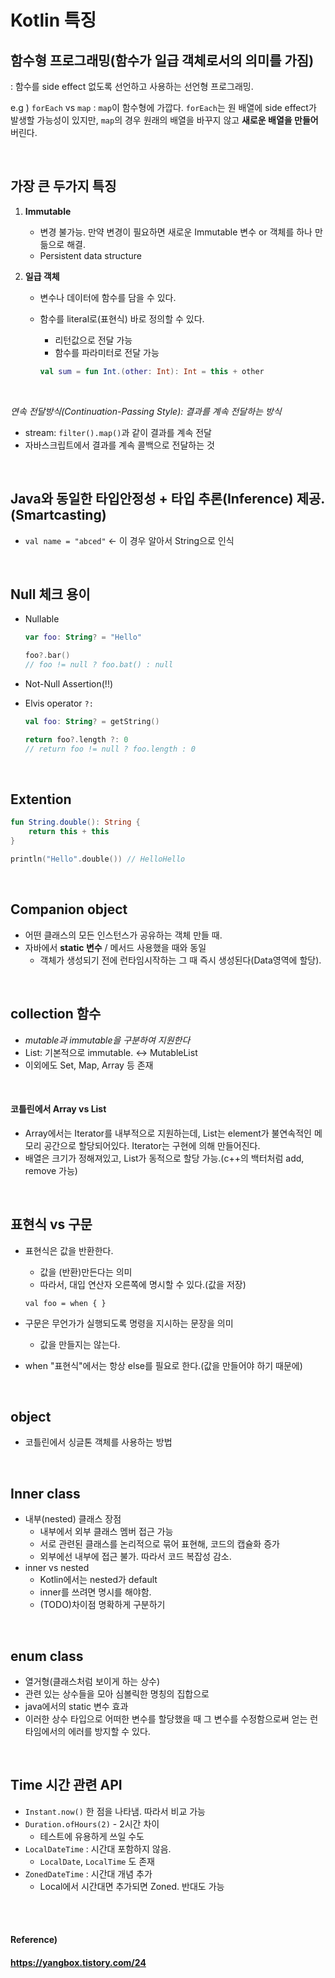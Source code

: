 

# Kotlin 특징

## 함수형 프로그래밍(함수가 일급 객체로서의 의미를 가짐)

: 함수를 side effect 없도록 선언하고 사용하는 선언형 프로그래밍.

e.g ) `forEach` vs `map` : `map`이 함수형에 가깝다. `forEach`는 원 배열에 side effect가 발생할 가능성이 있지만, `map`의 경우 원래의 배열을 바꾸지 않고 **새로운 배열을 만들어**버린다.

<br>

## 가장 큰 두가지 특징

1. **Immutable**
   
   * 변경 불가능. 만약 변경이 필요하면 새로운 Immutable 변수 or 객체를 하나 만듦으로 해결.
   * Persistent data structure
2. **일급 객체**
   
   * 변수나 데이터에 함수를 담을 수 있다.
   * 함수를 literal로(표현식) 바로 정의할 수 있다.
     * 리턴값으로 전달 가능
     * 함수를 파라미터로 전달 가능
     
     ```kotlin
     val sum = fun Int.(other: Int): Int = this + other
     ```

<br>

*연속 전달방식(Continuation-Passing Style): 결과를 계속 전달하는 방식*

* stream: `filter().map()`과 같이 결과를 계속 전달
* 자바스크립트에서 결과를 계속 콜백으로 전달하는 것

<br>

## Java와 동일한 타입안정성 + 타입 추론(Inference) 제공.(Smartcasting)

* `val name = "abced"` <- 이 경우 알아서 String으로 인식

<br>

## Null 체크 용이

* Nullable

  ```kotlin
  var foo: String? = "Hello"
  
  foo?.bar()
  // foo != null ? foo.bat() : null
  ```

* Not-Null Assertion(!!)

* Elvis operator `?:`

  ```kotlin
  val foo: String? = getString()
  
  return foo?.length ?: 0
  // return foo != null ? foo.length : 0
  ```

<br>

## Extention

```Kotlin
fun String.double(): String {
	return this + this
}

println("Hello".double()) // HelloHello
```

<br>

## Companion object

* 어떤 클래스의 모든 인스턴스가 공유하는 객체 만들 때.
* 자바에서 **static 변수** / 메서드 사용했을 때와 동일
  * 객체가 생성되기 전에 런타임시작하는 그 때 즉시 생성된다(Data영역에 할당).

<br>

## collection 함수

* *mutable과 immutable을 구분하여 지원한다*
* List: 기본적으로 immutable. <-> MutableList
* 이외에도 Set, Map, Array 등 존재

<br>

#### 코틀린에서 Array vs List

* Array에서는 Iterator를 내부적으로 지원하는데, List는 element가 불연속적인 메모리 공간으로 할당되어있다. Iterator는 구현에 의해 만들어진다.
* 배열은 크기가 정해져있고, List가 동적으로 할당 가능.(c++의 백터처럼 add, remove 가능)

<br>

## 표현식 vs 구문

* 표현식은 값을 반환한다.

  * 값을 (반환)만든다는 의미
  * 따라서, 대입 연산자 오른쪽에 명시할 수 있다.(값을 저장)

  `val foo = when { }`

* 구문은 무언가가 실행되도록 명령을 지시하는 문장을 의미

  * 값을 만들지는 않는다.

* when "표현식"에서는 항상 else를 필요로 한다.(값을 만들어야 하기 때문에)

<br>

## object

* 코틀린에서 싱글톤 객체를 사용하는 방법

<br>

## Inner class

* 내부(nested) 클래스 장점
  * 내부에서 외부 클래스 멤버 접근 가능
  * 서로 관련된 클래스를 논리적으로 묶어 표현해, 코드의 캡슐화 증가
  * 외부에선 내부에 접근 불가. 따라서 코드 복잡성 감소.
* inner vs nested
  * Kotlin에서는 nested가 default
  * inner를 쓰려면 명시를 해야함.
  * (TODO)차이점 명확하게 구분하기

<br>

## enum class

* 열거형(클래스처럼 보이게 하는 상수)
* 관련 있는 상수들을 모아 심볼릭한 명칭의 집합으로
* java에서의 static 변수 효과
* 이러한 상수 타입으로 어떠한 변수를 할당했을 때 그 변수를 수정함으로써 얻는 런타임에서의 에러를 방지할 수 있다.

<br>

## Time 시간 관련 API

* `Instant.now()` 한 점을 나타냄. 따라서 비교 가능
* `Duration.ofHours(2)` - 2시간  차이
  * 테스트에 유용하게 쓰일 수도
* `LocalDateTime` : 시간대 포함하지 않음.
  * `LocalDate`, `LocalTime` 도 존재
* `ZonedDateTime` : 시간대 개념 추가
  * Local에서 시간대면 추가되면 Zoned. 반대도 가능

<br><br>

#### Reference)

#### https://yangbox.tistory.com/24
